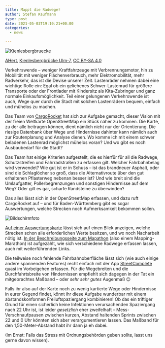 ```yaml
---
title: Mappt die Radwege!
author: Stefan Kaufmann
type: post
date: 2021-05-03T19:10:21+00:00
categories:
  - news

---
```

![Kienlesbergbruecke](/wp-content/uploads/2021/05/800px-Kienlesbergbruecke_Ulm-7.jpg)

<a href="https://commons.wikimedia.org/wiki/User:AHert" target="_blank" rel="noopener">AHert</a>, <a href="https://commons.wikimedia.org/wiki/File:Kienlesbergbrücke_Ulm-7.jpg" target="_blank" rel="noopener">Kienlesbergbrücke Ulm-7</a>, <a href="https://creativecommons.org/licenses/by-sa/4.0/legalcode" target="_blank" rel="license noopener">CC BY-SA 4.0</a>

Verkehrswende – weniger Kraftfahrzeuge mit Verbrennungsmotor, hin zu Mobilität mit weniger Flächenverbrauch, mehr Elektromobilität, mehr Radverkehr, das ist die Devise unserer Zeit. Lastenräder nehmen dabei eine wichtige Rolle ein: Egal ob ein geliehenes Schwer-Lastenrad für größere Transporte oder der Frontlader mit Kindersitz als Kita-Zubringer und ganz normale Einkaufsmöglichkeit. Teil einer gelungenen Verkehrswende ist auch, Wege quer durch die Stadt mit solchen Lastenrädern bequem, einfach und mühelos zu machen.

Das Team von [CargoRocket][2] hat sich zur Aufgabe gemacht, dieser Vision mit der freien Weltkarte OpenStreetMap ein Stück näher zu kommen. Die Karte, zu der alle beitragen können, dient nämlich nicht nur der Orientierung. Die riesige Datenbank über Wege und Hindernisse dahinter kann nämlich auch zur Routenplanung und Analyse dienen. Wo komme ich mit einem schwer beladenen Lastenrad möglichst mühelos voran? Und wo gibt es noch Ausbaubedarf für die Stadt?

Das Team hat einige Kriterien aufgestellt, die es hierfür für all die Radwege, Schutzstreifen und Fahrradstraßen zu erfassen gilt. Welcher Fahrbahnbelag wird verwendet? Wie gut ist er in Schuss – ist das brandneuer Asphalt, oder sind die Schlaglöcher so groß, dass die Alternativroute über den gut erhaltenen Pflasterweg nebenan besser ist? Und wie breit sind die Umlaufgatter, Pollerbegrenzungen und sonstigen Hindernisse auf dem Weg? Oder gilt es gar, scharfe Randsteine zu überwinden?

Das alles lässt sich in der OpenStreetMap erfassen, und dazu ruft CargoRocket auf – und für Baden-Württemberg gibt es sogar Auswertungen, welche Strecken noch Aufmerksamkeit bekommen sollen.

![Bildschirmfoto](/wp-content/uploads/2021/05/Bildschirmfoto-von-2021-05-03-21-02-22-1024x596.png)

[Auf einer Auswertungskarte][4] lässt sich auf einen Blick anzeigen, welche Strecken schon alle erforderlichen Werte besitzen, und wo noch Nacharbeit nötig ist. [In der Beschreibungsseite zum Mapathon][5] (also einem Mapping-Marathon) ist aufgezählt, wie sich verschiedene Radwege erfassen lassen, auch mit weiterführenden Links.

Die teilweise noch fehlende Fahrbahnoberfläche lässt sich (wie auch einige andere spannenden Features) recht einfach mit der App [StreetComplete][6] quasi im Vorbeigehen erfassen. Für die Wegebreiten und die Durchfahrtsbreite von Hindernissen empfiehlt sich dagegen in der Tat ein mitgebrachtes Maßband – oder _sehr sehr gutes_ Augenmaß 😉

Falls ihr also auf der Karte noch zu wenig kartierte Wege oder Hindernisse in eurer Gegend findet, könnt ihr diese Aufgabe wunderbar mit einem abstandskonformen Freiluftspaziergang kombinieren! Ob das ein triftiger Grund für einen sicherlich keine Infektionen verursachenden Spaziergang nach 22 Uhr ist, ist leider _gesetzlich_ eher zweifelhaft – Mess-Verschnaufpausen zwischen kurzen, Abstand haltenden Sprints zwischen 22 und 0 Uhr könnten sich aber verargumentieren lassen. Das Maßband für den 1,50-Meter-Abstand habt ihr dann ja eh dabei.

(Im Ernst: Falls das Stress mit Ordnungsbehörden geben sollte, lasst uns gerne davon wissen).

 [1]: https://verschwoerhaus.de/wp-content/uploads/2021/05/800px-Kienlesbergbruecke_Ulm-7.jpg
 [2]: https://cargorocket.de
 [3]: https://verschwoerhaus.de/wp-content/uploads/2021/05/Bildschirmfoto-von-2021-05-03-21-02-22.png
 [4]: https://api.cargorocket.de/dr/docs/datenrennen_maps/Ulm_map.html
 [5]: https://cargorocket.de/2021/04/17/mapping-tutorial.html
 [6]: https://wiki.openstreetmap.org/wiki/StreetComplete